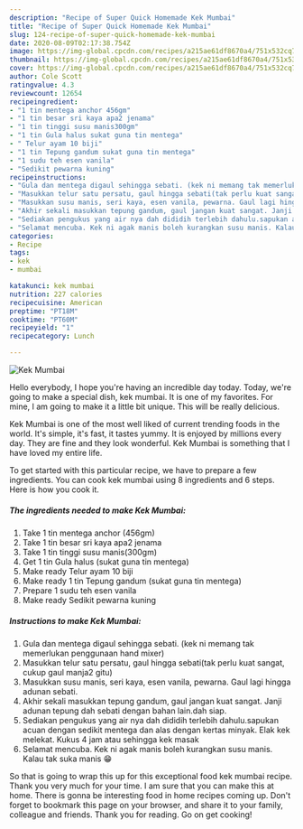 ```yaml
---
description: "Recipe of Super Quick Homemade Kek Mumbai"
title: "Recipe of Super Quick Homemade Kek Mumbai"
slug: 124-recipe-of-super-quick-homemade-kek-mumbai
date: 2020-08-09T02:17:38.754Z
image: https://img-global.cpcdn.com/recipes/a215ae61df8670a4/751x532cq70/kek-mumbai-resipi-foto-utama.jpg
thumbnail: https://img-global.cpcdn.com/recipes/a215ae61df8670a4/751x532cq70/kek-mumbai-resipi-foto-utama.jpg
cover: https://img-global.cpcdn.com/recipes/a215ae61df8670a4/751x532cq70/kek-mumbai-resipi-foto-utama.jpg
author: Cole Scott
ratingvalue: 4.3
reviewcount: 12654
recipeingredient:
- "1 tin mentega anchor 456gm"
- "1 tin besar sri kaya apa2 jenama"
- "1 tin tinggi susu manis300gm"
- "1 tin Gula halus sukat guna tin mentega"
- " Telur ayam 10 biji"
- "1 tin Tepung gandum sukat guna tin mentega"
- "1 sudu teh esen vanila"
- "Sedikit pewarna kuning"
recipeinstructions:
- "Gula dan mentega digaul sehingga sebati. (kek ni memang tak memerlukan penggunaan hand mixer)"
- "Masukkan telur satu persatu, gaul hingga sebati(tak perlu kuat sangat, cukup gaul manja2 gitu)"
- "Masukkan susu manis, seri kaya, esen vanila, pewarna. Gaul lagi hingga adunan sebati."
- "Akhir sekali masukkan tepung gandum, gaul jangan kuat sangat. Janji adunan tepung dah sebati dengan bahan lain.dah siap."
- "Sediakan pengukus yang air nya dah dididih terlebih dahulu.sapukan acuan dengan sedikit mentega dan alas dengan kertas minyak. Elak kek melekat. Kukus 4 jam atau sehingga kek masak"
- "Selamat mencuba. Kek ni agak manis boleh kurangkan susu manis. Kalau tak suka manis 😁"
categories:
- Recipe
tags:
- kek
- mumbai

katakunci: kek mumbai 
nutrition: 227 calories
recipecuisine: American
preptime: "PT18M"
cooktime: "PT60M"
recipeyield: "1"
recipecategory: Lunch

---
```



![Kek Mumbai](https://img-global.cpcdn.com/recipes/a215ae61df8670a4/751x532cq70/kek-mumbai-resipi-foto-utama.jpg)

Hello everybody, I hope you're having an incredible day today. Today, we're going to make a special dish, kek mumbai. It is one of my favorites. For mine, I am going to make it a little bit unique. This will be really delicious.

Kek Mumbai is one of the most well liked of current trending foods in the world. It's simple, it's fast, it tastes yummy. It is enjoyed by millions every day. They are fine and they look wonderful. Kek Mumbai is something that I have loved my entire life.




To get started with this particular recipe, we have to prepare a few ingredients. You can cook kek mumbai using 8 ingredients and 6 steps. Here is how you cook it.

<!--inarticleads1-->

##### The ingredients needed to make Kek Mumbai:

1. Take 1 tin mentega anchor (456gm)
1. Take 1 tin besar sri kaya apa2 jenama
1. Take 1 tin tinggi susu manis(300gm)
1. Get 1 tin Gula halus (sukat guna tin mentega)
1. Make ready  Telur ayam 10 biji
1. Make ready 1 tin Tepung gandum (sukat guna tin mentega)
1. Prepare 1 sudu teh esen vanila
1. Make ready Sedikit pewarna kuning




<!--inarticleads2-->

##### Instructions to make Kek Mumbai:

1. Gula dan mentega digaul sehingga sebati. (kek ni memang tak memerlukan penggunaan hand mixer)
1. Masukkan telur satu persatu, gaul hingga sebati(tak perlu kuat sangat, cukup gaul manja2 gitu)
1. Masukkan susu manis, seri kaya, esen vanila, pewarna. Gaul lagi hingga adunan sebati.
1. Akhir sekali masukkan tepung gandum, gaul jangan kuat sangat. Janji adunan tepung dah sebati dengan bahan lain.dah siap.
1. Sediakan pengukus yang air nya dah dididih terlebih dahulu.sapukan acuan dengan sedikit mentega dan alas dengan kertas minyak. Elak kek melekat. Kukus 4 jam atau sehingga kek masak
1. Selamat mencuba. Kek ni agak manis boleh kurangkan susu manis. Kalau tak suka manis 😁




So that is going to wrap this up for this exceptional food kek mumbai recipe. Thank you very much for your time. I am sure that you can make this at home. There is gonna be interesting food in home recipes coming up. Don't forget to bookmark this page on your browser, and share it to your family, colleague and friends. Thank you for reading. Go on get cooking!
